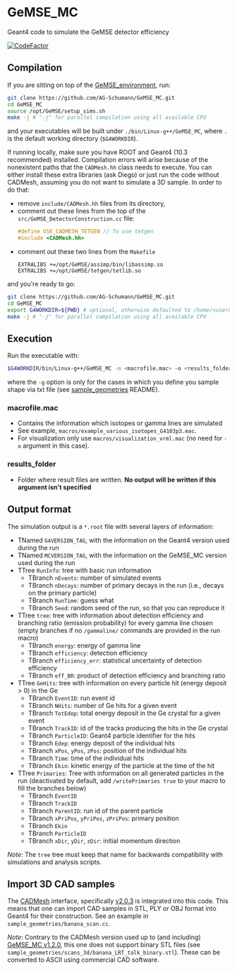 # GeMSE_MC

Geant4 code to simulate the GeMSE detector efficiency

[![CodeFactor](https://www.codefactor.io/repository/github/ag-schumann/gemse_mc/badge)](https://www.codefactor.io/repository/github/ag-schumann/gemse_mc)

## Compilation

If you are sitting on top of the [GeMSE_environment](https://github.com/AG-Schumann/GeMSE_environment), run:
```bash
git clone https://github.com/AG-Schumann/GeMSE_MC.git
cd GeMSE_MC
source /opt/GeMSE/setup_sims.sh
make -j # "-j" for parallel compilation using all available CPU
```
and your executables will be built under `./bin/Linux-g++/GeMSE_MC`, where `.` is the default working directory (`$G4WORKDIR`).

If running locally, make sure you have ROOT and Geant4 (10.3 recommended) installed. Compilation errors will arise because of the nonexistent paths that the `CADMesh.hh` class needs to execute. You can either install these extra libraries (ask Diego) or just run the code without CADMesh, assuming you do not want to simulate a 3D sample. In order to do that:
+ remove `include/CADMesh.hh` files from its directory,
+ comment out these lines from the top of the `src/GeMSE_DetectorConstruction.cc` file:      
    ```cpp
    #define USE_CADMESH_TETGEN // To use tetgen
    #include <CADMesh.hh>
    ```
+ comment out these two lines from the `Makefile`
    ```make
    EXTRALIBS +=/opt/GeMSE/assimp/bin/libassimp.so
    EXTRALIBS +=/opt/GeMSE/tetgen/tetlib.so
    ```
and you're ready to go:
```bash
git clone https://github.com/AG-Schumann/GeMSE_MC.git
cd GeMSE_MC
export G4WORKDIR=${PWD} # optional, otherwise defaulted to /home/<username>/geant4workdir/
make -j # "-j" for parallel compilation using all available CPU
```

## Execution

Run the executable with:
```bash
$G4WORKDIR/bin/Linux-g++/GeMSE_MC -m <macrofile.mac> -o <results_folder> -g<geometry from text>
```
where the `-g` option is only for the cases in which you define you sample shape via txt file (see [sample_geometries](sample_geometries) README).

### macrofile.mac
* Contains the information which isotopes or gamma lines are simulated
* See example, `macros/example_various_isotopes_G4103p3.mac`.
* For visualization only use `macros/visualization_vrml.mac` (no need for `-o` argument in this case).

### results_folder
* Folder where result files are written. **No output will be written if this argument isn't specified**

## Output format

The simulation output is a `*.root` file with several layers of information:
* TNamed `G4VERSION_TAG`, with the information on the Geant4 version used during the run
* TNamed `MCVERSION_TAG`, with the information on the GeMSE_MC version used during the run
* TTree `RunInfo`: tree with basic run information
  * TBranch `nEvents`: number of simulated events
  * TBranch `nDecays`: number of primary decays in the run (i.e., decays on the primary particle)
  * TBranch `RunTime`: guess what
  * TBranch `Seed`: random seed of the run, so that you can reproduce it
* TTree `tree`: tree with information about detection efficiency and branching ratio (emission probability) for every gamma line chosen (empty branches if no `/gammaline/` commands are provided in the run macro)
  * TBranch `energy`: energy of gamma line
  * TBranch `efficiency`: detection efficiency
  * TBranch `efficiency_err`: statistical uncertainty of detection efficiency
  * TBranch `eff_BR`: product of detection efficiency and branching ratio
* TTree `GeHits`: tree with information on every particle hit (energy deposit > 0) in the Ge
  * TBranch `EventID`: run event id
  * TBranch `NHits`: number of Ge hits for a given event
  * TBranch `TotEdep`: total energy deposit in the Ge crystal for a given event
  * TBranch `TrackID`: id of the tracks producing the hits in the Ge crystal
  * TBranch `ParticleID`: Geant4 particle identifier for the hits
  * TBranch `Edep`: energy deposit of the individual hits
  * TBranch `xPos`, `yPos`, `zPos`: position of the individual hits
  * TBranch `Time`: time of the individual hits
  * TBranch `Ekin`: kinetic energy of the particle at the time of the hit
* TTree `Primaries`: Tree with information on all generated particles in the run (deactivated by default, add `/writePrimaries true` to your macro to fill the branches below)
  * TBranch `EventID` 
  * TBranch `TrackID` 
  * TBranch `ParentID`: run id of the parent particle
  * TBranch `xPriPos`, `yPriPos`, `zPriPos`: primary position
  * TBranch `Ekin`
  * TBranch `ParticleID`
  * TBranch `xDir`, `yDir`, `zDir`: initial momentum direction

*Note*: The `tree` tree must keep that name for backwards compatibility with simulations and analysis scripts.

## Import 3D CAD samples

The [CADMesh](https://github.com/christopherpoole/CADMesh) interface, specifically [v2.0.3](https://github.com/christopherpoole/CADMesh/releases/tag/v2.0.3) is integrated into this code. This means that one can import CAD samples in STL, PLY or OBJ format into Geant4 for their construction. See an example in `sample_geometries/banana_scan.cc`.

*Note*: Contrary to the CADMesh version used up to (and including) [GeMSE_MC v1.2.0](https://github.com/AG-Schumann/GeMSE_MC/releases/tag/v1.2.0), this one does not support binary STL files (see `sample_geometries/scans_3d/banana_LRT_talk_binary.stl`). These can be converted to ASCII using commercial CAD software.
